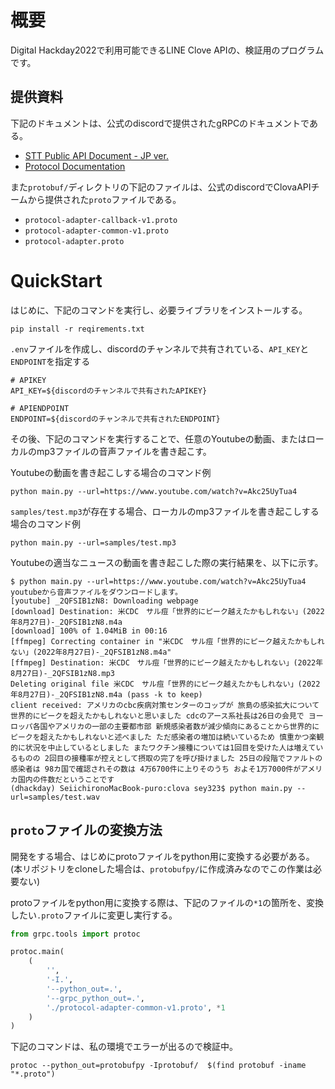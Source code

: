 # 概要

Digital Hackday2022で利用可能できるLINE Clove APIの、検証用のプログラムです。

## 提供資料
下記のドキュメントは、公式のdiscordで提供されたgRPCのドキュメントである。

- [STT Public API Document - JP ver.](docs/jp.md)
- [Protocol Documentation](docs/protocol,md)

また`protobuf/`ディレクトリの下記のファイルは、公式のdiscordでClovaAPIチームから提供された`proto`ファイルである。

- `protocol-adapter-callback-v1.proto`
- `protocol-adapter-common-v1.proto`
- `protocol-adapter.proto`

# QuickStart

はじめに、下記のコマンドを実行し、必要ライブラリをインストールする。

```sh:
pip install -r reqirements.txt
```

`.env`ファイルを作成し、discordのチャンネルで共有されている、`API_KEY`と`ENDPOINT`を指定する

```txt:.env
# APIKEY
API_KEY=${discordのチャンネルで共有されたAPIKEY}

# APIENDPOINT
ENDPOINT=${discordのチャンネルで共有されたENDPOINT}
```

その後、下記のコマンドを実行することで、任意のYoutubeの動画、またはローカルのmp3ファイルの音声ファイルを書き起こす。

Youtubeの動画を書き起こしする場合のコマンド例

```sh:
python main.py --url=https://www.youtube.com/watch?v=Akc25UyTua4
```

`samples/test.mp3`が存在する場合、ローカルのmp3ファイルを書き起こしする場合のコマンド例

```sh:
python main.py --url=samples/test.mp3
```

Youtubeの適当なニュースの動画を書き起こした際の実行結果を、以下に示す。

```sh:
$ python main.py --url=https://www.youtube.com/watch?v=Akc25UyTua4
youtubeから音声ファイルをダウンロードします。
[youtube] _2QFSIB1zN8: Downloading webpage
[download] Destination: 米CDC　サル痘「世界的にピーク越えたかもしれない」(2022年8月27日)-_2QFSIB1zN8.m4a
[download] 100% of 1.04MiB in 00:16
[ffmpeg] Correcting container in "米CDC　サル痘「世界的にピーク越えたかもしれない」(2022年8月27日)-_2QFSIB1zN8.m4a"
[ffmpeg] Destination: 米CDC　サル痘「世界的にピーク越えたかもしれない」(2022年8月27日)-_2QFSIB1zN8.mp3
Deleting original file 米CDC　サル痘「世界的にピーク越えたかもしれない」(2022年8月27日)-_2QFSIB1zN8.m4a (pass -k to keep)
client received: アメリカのcbc疾病対策センターのコップが 旅島の感染拡大について 世界的にピークを超えたかもしれないと思いました cdcのアース系社長は26日の会見で ヨーロッパ各国やアメリカの一部の主要都市部 新規感染者数が減少傾向にあることから世界的にピークを超えたかもしれないと述べました ただ感染者の増加は続いているため 慎重かつ楽観的に状況を中止しているとしました またワクチン接種については1回目を受けた人は増えているものの 2回目の接種率が控えとして摂取の完了を呼び掛けました 25日の段階でファルトの感染者は 98カ国で確認されその数は 4万6700件に上りそのうち およそ1万7000件がアメリカ国内の件数だということです
(dhackday) SeiichironoMacBook-puro:clova sey323$ python main.py --url=samples/test.wav
```

## `proto`ファイルの変換方法

開発をする場合、はじめにprotoファイルをpython用に変換する必要がある。(本リポジトリをcloneした場合は、`protobufpy/`に作成済みなのでこの作業は必要ない)

protoファイルをpython用に変換する際は、下記のファイルの`*1`の箇所を、変換したい`.proto`ファイルに変更し実行する。

```sh:protobuf/codegen.py
from grpc.tools import protoc

protoc.main(
    (
        '',
        '-I.',
        '--python_out=.',
        '--grpc_python_out=.',
        './protocol-adapter-common-v1.proto', *1
    )
)
```

下記のコマンドは、私の環境でエラーが出るので検証中。

```sh:
protoc --python_out=protobufpy -Iprotobuf/  $(find protobuf -iname "*.proto")
```
